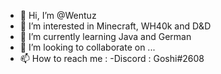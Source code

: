 - 👋 Hi, I’m @Wentuz
- 👀 I’m interested in Minecraft, WH40k and D&D
- 🌱 I’m currently learning Java and German
- 💞️ I’m looking to collaborate on ...
- 📫 How to reach me :
        -Discord : Goshi#2608

<!---
Wentuz/Wentuz is a ✨ special ✨ repository because its `README.md` (this file) appears on your GitHub profile.
You can click the Preview link to take a look at your changes.
--->
